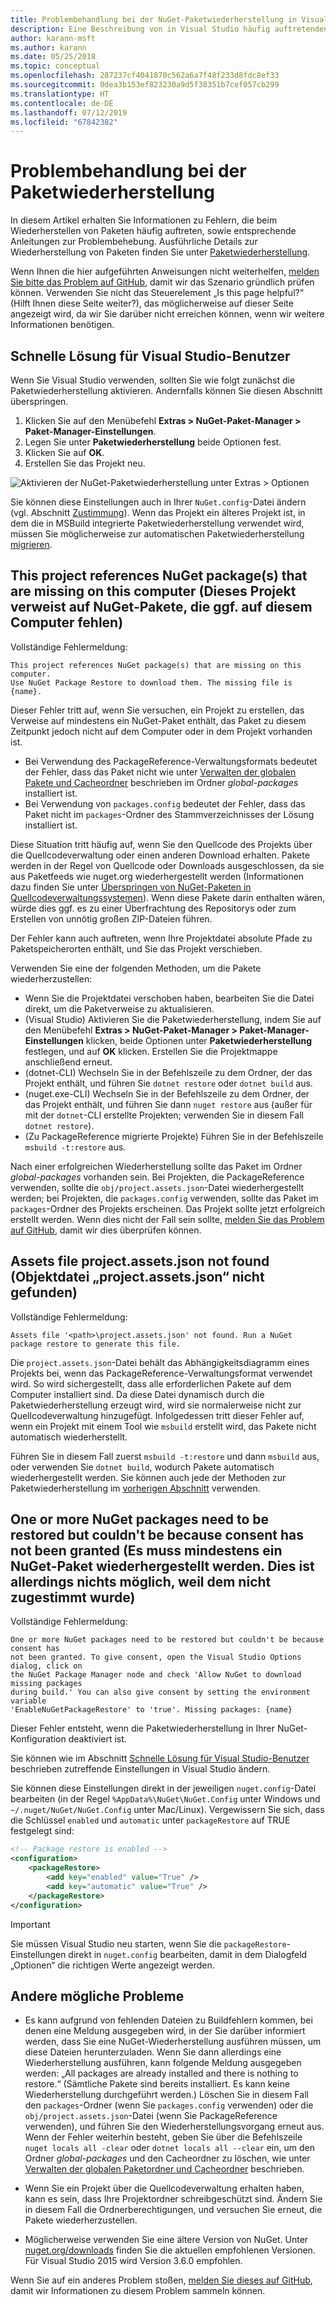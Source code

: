 ```yaml
---
title: Problembehandlung bei der NuGet-Paketwiederherstellung in Visual Studio
description: Eine Beschreibung von in Visual Studio häufig auftretenden NuGet-Wiederherstellungsfehlern sowie Anleitungen zur Behebung der Fehler
author: karann-msft
ms.author: karann
ms.date: 05/25/2018
ms.topic: conceptual
ms.openlocfilehash: 287237cf4041870c562a6a7f48f233d8fdc8ef33
ms.sourcegitcommit: 0dea3b153ef823230a9d5f38351b7cef057cb299
ms.translationtype: HT
ms.contentlocale: de-DE
ms.lasthandoff: 07/12/2019
ms.locfileid: "67842382"
---
```

# <a name="troubleshooting-package-restore-errors"></a>Problembehandlung bei der Paketwiederherstellung

In diesem Artikel erhalten Sie Informationen zu Fehlern, die beim Wiederherstellen von Paketen häufig auftreten, sowie entsprechende Anleitungen zur Problembehebung. Ausführliche Details zur Wiederherstellung von Paketen finden Sie unter [Paketwiederherstellung](../consume-packages/package-restore.md#enable-and-disable-package-restore-visual-studio).

Wenn Ihnen die hier aufgeführten Anweisungen nicht weiterhelfen, [melden Sie bitte das Problem auf GitHub](https://github.com/NuGet/docs.microsoft.com-nuget/issues), damit wir das Szenario gründlich prüfen können. Verwenden Sie nicht das Steuerelement „Is this page helpful?“ (Hilft Ihnen diese Seite weiter?), das möglicherweise auf dieser Seite angezeigt wird, da wir Sie darüber nicht erreichen können, wenn wir weitere Informationen benötigen.

## <a name="quick-solution-for-visual-studio-users"></a>Schnelle Lösung für Visual Studio-Benutzer

Wenn Sie Visual Studio verwenden, sollten Sie wie folgt zunächst die Paketwiederherstellung aktivieren. Andernfalls können Sie diesen Abschnitt überspringen.

1. Klicken Sie auf den Menübefehl **Extras > NuGet-Paket-Manager > Paket-Manager-Einstellungen**.
1. Legen Sie unter **Paketwiederherstellung** beide Optionen fest.
1. Klicken Sie auf **OK**.
1. Erstellen Sie das Projekt neu.

![Aktivieren der NuGet-Paketwiederherstellung unter Extras > Optionen](../consume-packages/media/restore-01-autorestoreoptions.png)

Sie können diese Einstellungen auch in Ihrer `NuGet.config`-Datei ändern (vgl. Abschnitt [Zustimmung](#consent)). Wenn das Projekt ein älteres Projekt ist, in dem die in MSBuild integrierte Paketwiederherstellung verwendet wird, müssen Sie möglicherweise zur automatischen Paketwiederherstellung [migrieren](package-restore.md#migrate-to-automatic-package-restore-visual-studio).

<a name="missing"></a>

## <a name="this-project-references-nuget-packages-that-are-missing-on-this-computer"></a>This project references NuGet package(s) that are missing on this computer (Dieses Projekt verweist auf NuGet-Pakete, die ggf. auf diesem Computer fehlen)

Vollständige Fehlermeldung:

```output
This project references NuGet package(s) that are missing on this computer.
Use NuGet Package Restore to download them. The missing file is {name}.
```

Dieser Fehler tritt auf, wenn Sie versuchen, ein Projekt zu erstellen, das Verweise auf mindestens ein NuGet-Paket enthält, das Paket zu diesem Zeitpunkt jedoch nicht auf dem Computer oder in dem Projekt vorhanden ist.

- Bei Verwendung des PackageReference-Verwaltungsformats bedeutet der Fehler, dass das Paket nicht wie unter [Verwalten der globalen Pakete und Cacheordner](managing-the-global-packages-and-cache-folders.md) beschrieben im Ordner *global-packages* installiert ist.
- Bei Verwendung von `packages.config` bedeutet der Fehler, dass das Paket nicht im `packages`-Ordner des Stammverzeichnisses der Lösung installiert ist.

Diese Situation tritt häufig auf, wenn Sie den Quellcode des Projekts über die Quellcodeverwaltung oder einen anderen Download erhalten. Pakete werden in der Regel von Quellcode oder Downloads ausgeschlossen, da sie aus Paketfeeds wie nuget.org wiederhergestellt werden (Informationen dazu finden Sie unter [Überspringen von NuGet-Paketen in Quellcodeverwaltungssystemen](Packages-and-Source-Control.md)). Wenn diese Pakete darin enthalten wären, würde dies ggf. es zu einer Überfrachtung des Repositorys oder zum Erstellen von unnötig großen ZIP-Dateien führen.

Der Fehler kann auch auftreten, wenn Ihre Projektdatei absolute Pfade zu Paketspeicherorten enthält, und Sie das Projekt verschieben.

Verwenden Sie eine der folgenden Methoden, um die Pakete wiederherzustellen:

- Wenn Sie die Projektdatei verschoben haben, bearbeiten Sie die Datei direkt, um die Paketverweise zu aktualisieren.
- (Visual Studio) Aktivieren Sie die Paketwiederherstellung, indem Sie auf den Menübefehl **Extras > NuGet-Paket-Manager > Paket-Manager-Einstellungen** klicken, beide Optionen unter **Paketwiederherstellung** festlegen, und auf **OK** klicken. Erstellen Sie die Projektmappe anschließend erneut.
- (dotnet-CLI) Wechseln Sie in der Befehlszeile zu dem Ordner, der das Projekt enthält, und führen Sie `dotnet restore` oder `dotnet build` aus.
- (nuget.exe-CLI) Wechseln Sie in der Befehlszeile zu dem Ordner, der das Projekt enthält, und führen Sie dann `nuget restore` aus (außer für mit der `dotnet`-CLI erstellte Projekten; verwenden Sie in diesem Fall `dotnet restore`).
- (Zu PackageReference migrierte Projekte) Führen Sie in der Befehlszeile `msbuild -t:restore` aus.

Nach einer erfolgreichen Wiederherstellung sollte das Paket im Ordner *global-packages* vorhanden sein. Bei Projekten, die PackageReference verwenden, sollte die `obj/project.assets.json`-Datei wiederhergestellt werden; bei Projekten, die `packages.config` verwenden, sollte das Paket im `packages`-Ordner des Projekts erscheinen. Das Projekt sollte jetzt erfolgreich erstellt werden. Wenn dies nicht der Fall sein sollte, [melden Sie das Problem auf GitHub](https://github.com/NuGet/docs.microsoft.com-nuget/issues), damit wir dies überprüfen können.

<a name="assets"></a>

## <a name="assets-file-projectassetsjson-not-found"></a>Assets file project.assets.json not found (Objektdatei „project.assets.json“ nicht gefunden)

Vollständige Fehlermeldung:

```output
Assets file '<path>\project.assets.json' not found. Run a NuGet package restore to generate this file.
```

Die `project.assets.json`-Datei behält das Abhängigkeitsdiagramm eines Projekts bei, wenn das PackageReference-Verwaltungsformat verwendet wird. So wird sichergestellt, dass alle erforderlichen Pakete auf dem Computer installiert sind. Da diese Datei dynamisch durch die Paketwiederherstellung erzeugt wird, wird sie normalerweise nicht zur Quellcodeverwaltung hinzugefügt. Infolgedessen tritt dieser Fehler auf, wenn ein Projekt mit einem Tool wie `msbuild` erstellt wird, das Pakete nicht automatisch wiederherstellt.

Führen Sie in diesem Fall zuerst `msbuild -t:restore` und dann `msbuild` aus, oder verwenden Sie `dotnet build`, wodurch Pakete automatisch wiederhergestellt werden. Sie können auch jede der Methoden zur Paketwiederherstellung im [vorherigen Abschnitt](#missing) verwenden.

<a name="consent"></a>

## <a name="one-or-more-nuget-packages-need-to-be-restored-but-couldnt-be-because-consent-has-not-been-granted"></a>One or more NuGet packages need to be restored but couldn't be because consent has not been granted (Es muss mindestens ein NuGet-Paket wiederhergestellt werden. Dies ist allerdings nichts möglich, weil dem nicht zugestimmt wurde)

Vollständige Fehlermeldung:

```output
One or more NuGet packages need to be restored but couldn't be because consent has
not been granted. To give consent, open the Visual Studio Options dialog, click on
the NuGet Package Manager node and check 'Allow NuGet to download missing packages
during build.' You can also give consent by setting the environment variable
'EnableNuGetPackageRestore' to 'true'. Missing packages: {name}
```

Dieser Fehler entsteht, wenn die Paketwiederherstellung in Ihrer NuGet-Konfiguration deaktiviert ist.

Sie können wie im Abschnitt [Schnelle Lösung für Visual Studio-Benutzer](#quick-solution-for-visual-studio-users) beschrieben zutreffende Einstellungen in Visual Studio ändern.

Sie können diese Einstellungen direkt in der jeweiligen `nuget.config`-Datei bearbeiten (in der Regel `%AppData%\NuGet\NuGet.Config` unter Windows und `~/.nuget/NuGet/NuGet.Config` unter Mac/Linux). Vergewissern Sie sich, dass die Schlüssel `enabled` und `automatic` unter `packageRestore` auf TRUE festgelegt sind:

```xml
<!-- Package restore is enabled -->
<configuration>
    <packageRestore>
        <add key="enabled" value="True" />
        <add key="automatic" value="True" />
    </packageRestore>
</configuration>
```

> [!Important]
> Sie müssen Visual Studio neu starten, wenn Sie die `packageRestore`-Einstellungen direkt in `nuget.config` bearbeiten, damit in dem Dialogfeld „Optionen“ die richtigen Werte angezeigt werden.

## <a name="other-potential-conditions"></a>Andere mögliche Probleme

- Es kann aufgrund von fehlenden Dateien zu Buildfehlern kommen, bei denen eine Meldung ausgegeben wird, in der Sie darüber informiert werden, dass Sie eine NuGet-Wiederherstellung ausführen müssen, um diese Dateien herunterzuladen. Wenn Sie dann allerdings eine Wiederherstellung ausführen, kann folgende Meldung ausgegeben werden: „All packages are already installed and there is nothing to restore.“ (Sämtliche Pakete sind bereits installiert. Es kann keine Wiederherstellung durchgeführt werden.) Löschen Sie in diesem Fall den `packages`-Ordner (wenn Sie `packages.config` verwenden) oder die `obj/project.assets.json`-Datei (wenn Sie PackageReference verwenden), und führen Sie den Wiederherstellungsvorgang erneut aus. Wenn der Fehler weiterhin besteht, geben Sie über die Befehlszeile `nuget locals all -clear` oder `dotnet locals all --clear` ein, um den Ordner *global-packages* und den Cacheordner zu löschen, wie unter [Verwalten der globalen Paketordner und Cacheordner](managing-the-global-packages-and-cache-folders.md) beschrieben.

- Wenn Sie ein Projekt über die Quellcodeverwaltung erhalten haben, kann es sein, dass Ihre Projektordner schreibgeschützt sind. Ändern Sie in diesem Fall die Ordnerberechtigungen, und versuchen Sie erneut, die Pakete wiederherzustellen.

- Möglicherweise verwenden Sie eine ältere Version von NuGet. Unter [nuget.org/downloads](https://www.nuget.org/downloads) finden Sie die aktuellen empfohlenen Versionen. Für Visual Studio 2015 wird Version 3.6.0 empfohlen.

Wenn Sie auf ein anderes Problem stoßen, [melden Sie dieses auf GitHub](https://github.com/NuGet/docs.microsoft.com-nuget/issues), damit wir Informationen zu diesem Problem sammeln können.
